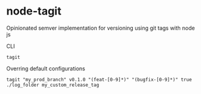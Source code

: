 # node-tagit
Opinionated semver implementation for versioning using git tags with node js


CLI

```
tagit
```

Overring default configurations
```
tagit "my_prod_branch" v0.1.0 "(feat-[0-9]*)" "(bugfix-[0-9]*)" true ./log_folder my_custom_release_tag
```
